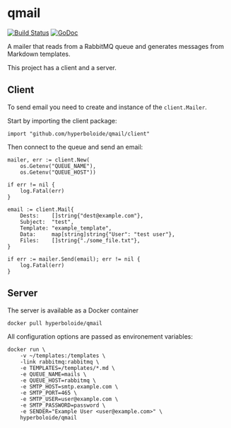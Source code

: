 # qmail

[![Build Status](https://travis-ci.org/hyperboloide/qmail.svg?branch=master)](https://travis-ci.org/hyperboloide/qmail)
[![GoDoc](https://godoc.org/github.com/hyperboloide/qmail?status.svg)](https://godoc.org/github.com/hyperboloide/qmail)

A mailer that reads from a RabbitMQ queue and generates messages from Markdown templates.

This project has a client and a server.

## Client
To send email you need to create and instance of the `client.Mailer`.

Start by importing the client package:

```
import "github.com/hyperboloide/qmail/client"
```

Then connect to the queue and send an email:

```
mailer, err := client.New(
	os.Getenv("QUEUE_NAME"),
	os.Getenv("QUEUE_HOST"))

if err != nil {
	log.Fatal(err)
}

email := client.Mail{
	Dests:    []string{"dest@example.com"},
	Subject:  "test",
	Template: "example_template",
	Data:     map[string]string{"User": "test user"},
	Files:    []string{"./some_file.txt"},
}

if err := mailer.Send(email); err != nil {
	log.Fatal(err)
}

```

## Server

The server is available as a Docker container

```
docker pull hyperboloide/qmail
```

All configuration options are passed as environement variables:

```
docker run \
	-v ~/templates:/templates \
	-link rabbitmq:rabbitmq \
	-e TEMPLATES=/templates/*.md \
	-e QUEUE_NAME=mails \
	-e QUEUE_HOST=rabbitmq \
	-e SMTP_HOST=smtp.example.com \
	-e SMTP_PORT=465 \
	-e SMTP_USER=user@example.com \
	-e SMTP_PASSWORD=password \
	-e SENDER="Example User <user@example.com>" \
	hyperboloide/qmail
```